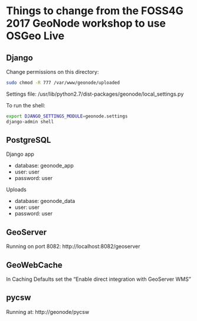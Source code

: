# Things to change from the FOSS4G 2017 GeoNode workshop to use OSGeo Live

## Django

Change permissions on this directory:

```sh
sudo chmod -R 777 /var/www/geonode/uploaded
```

Settings file: /usr/lib/python2.7/dist-packages/geonode/local_settings.py

To run the shell:

```sh
export DJANGO_SETTINGS_MODULE=geonode.settings
django-admin shell
```

## PostgreSQL

Django app
* database: geonode_app
* user: user
* password: user

Uploads
* database: geonode_data
* user: user
* password: user

## GeoServer

Running on port 8082: http://localhost:8082/geoserver

## GeoWebCache

In Caching Defaults set the “Enable direct integration with GeoServer WMS”

## pycsw

Running at: http://geonode/pycsw
